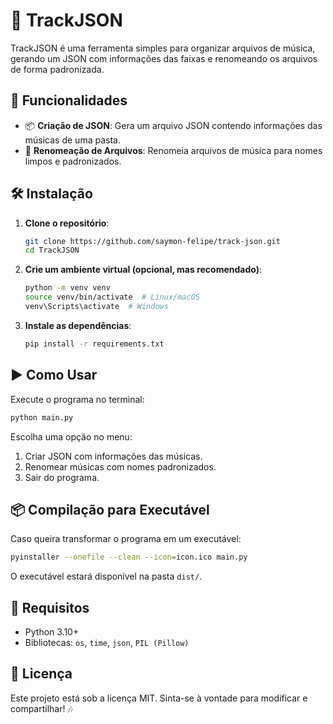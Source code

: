 # 🎵 TrackJSON

TrackJSON é uma ferramenta simples para organizar arquivos de música, gerando um JSON com informações das faixas e renomeando os arquivos de forma padronizada.

## 🚀 Funcionalidades
- 📦 **Criação de JSON**: Gera um arquivo JSON contendo informações das músicas de uma pasta.
- 📝 **Renomeação de Arquivos**: Renomeia arquivos de música para nomes limpos e padronizados.

## 🛠️ Instalação
1. **Clone o repositório**:
   ```bash
   git clone https://github.com/saymon-felipe/track-json.git
   cd TrackJSON
   ```
2. **Crie um ambiente virtual (opcional, mas recomendado)**:
   ```bash
   python -m venv venv
   source venv/bin/activate  # Linux/macOS
   venv\Scripts\activate  # Windows
   ```
3. **Instale as dependências**:
   ```bash
   pip install -r requirements.txt
   ```

## ▶️ Como Usar
Execute o programa no terminal:
```bash
python main.py
```
Escolha uma opção no menu:
1. Criar JSON com informações das músicas.
2. Renomear músicas com nomes padronizados.
3. Sair do programa.

## 📦 Compilação para Executável
Caso queira transformar o programa em um executável:
```bash
pyinstaller --onefile --clean --icon=icon.ico main.py
```
O executável estará disponível na pasta `dist/`.

## 📝 Requisitos
- Python 3.10+
- Bibliotecas: `os`, `time`, `json`, `PIL (Pillow)`

## 📜 Licença
Este projeto está sob a licença MIT. Sinta-se à vontade para modificar e compartilhar! 🎶

